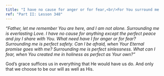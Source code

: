 ```yaml
---
title: "I have no cause for anger or for fear,<br/>For You surround me. And in every need<br/>That I perceive Your grace suffices me."
ref: "Part II: Lesson 348"
---
```


*“Father, let me remember You are here, and I am not alone. Surrounding
me is everlasting Love. I have no cause for anything except the perfect
peace and joy I share with You. What need have I for anger or for fear?
Surrounding me is perfect safety. Can I be afraid, when Your Eternal
promise goes with me? Surrounding me is perfect sinlessness. What can I
fear, when You created me in holiness as perfect as Your own?”*

God’s grace suffices us in everything that He would have us do. And only
that we choose to be our will as well as His.

